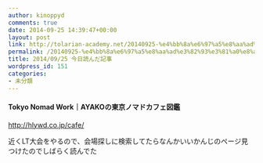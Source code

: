 ```yaml
---
author: kinoppyd
comments: true
date: 2014-09-25 14:39:47+00:00
layout: post
link: http://tolarian-academy.net/20140925-%e4%bb%8a%e6%97%a5%e8%aa%ad%e3%82%93%e3%81%a0%e8%a8%98%e4%ba%8b/
permalink: /20140925-%e4%bb%8a%e6%97%a5%e8%aa%ad%e3%82%93%e3%81%a0%e8%a8%98%e4%ba%8b
title: 2014/09/25 今日読んだ記事
wordpress_id: 151
categories:
- 未分類
---
```


#### Tokyo Nomad Work｜AYAKOの東京ノマドカフェ図鑑


http://hlywd.co.jp/cafe/

近くLT大会をやるので、会場探しに検索してたらなんかいいかんじのページ見つけたのでしばらく読んでた
